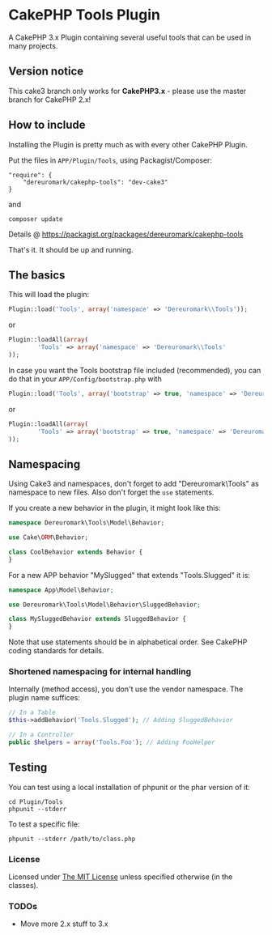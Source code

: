 # CakePHP Tools Plugin

A CakePHP 3.x Plugin containing several useful tools that can be used in many projects.


## Version notice

This cake3 branch only works for **CakePHP3.x** - please use the master branch for CakePHP 2.x!


## How to include
Installing the Plugin is pretty much as with every other CakePHP Plugin.

Put the files in `APP/Plugin/Tools`, using Packagist/Composer:
```
"require": {
	"dereuromark/cakephp-tools": "dev-cake3"
}
```
and

	composer update

Details @ https://packagist.org/packages/dereuromark/cakephp-tools

That's it. It should be up and running.

## The basics
This will load the plugin:
```php
Plugin::load('Tools', array('namespace' => 'Dereuromark\\Tools'));
```
or
```php
Plugin::loadAll(array(
		'Tools' => array('namespace' => 'Dereuromark\\Tools'
));
```

In case you want the Tools bootstrap file included (recommended), you can do that in your `APP/Config/bootstrap.php` with

```php
Plugin::load('Tools', array('bootstrap' => true, 'namespace' => 'Dereuromark\\Tools'));
```

or

```php
Plugin::loadAll(array(
		'Tools' => array('bootstrap' => true, 'namespace' => 'Dereuromark\\Tools'
));
```

## Namespacing
Using Cake3 and namespaces, don't forget to add "Dereuromark\Tools" as namespace to new files.
Also don't forget the `use` statements.

If you create a new behavior in the plugin, it might look like this:
```php
namespace Dereuromark\Tools\Model\Behavior;

use Cake\ORM\Behavior;

class CoolBehavior extends Behavior {
}
```

For a new APP behavior "MySlugged" that extends "Tools.Slugged" it is:
```php
namespace App\Model\Behavior;

use Dereuromark\Tools\Model\Behavior\SluggedBehavior;

class MySluggedBehavior extends SluggedBehavior {
}
```
Note that use statements should be in alphabetical order.
See CakePHP coding standards for details.

### Shortened namespacing for internal handling
Internally (method access), you don't use the vendor namespace. The plugin name suffices:
```php
// In a Table
$this->addBehavior('Tools.Slugged'); // Adding SluggedBehavior

// In a Controller
public $helpers = array('Tools.Foo'); // Adding FooHelper
```

## Testing
You can test using a local installation of phpunit or the phar version of it:

	cd Plugin/Tools
	phpunit --stderr

To test a specific file:

	phpunit --stderr /path/to/class.php

### License
Licensed under [The MIT License](http://www.opensource.org/licenses/mit-license.php)
unless specified otherwise (in the classes).

### TODOs

* Move more 2.x stuff to 3.x
